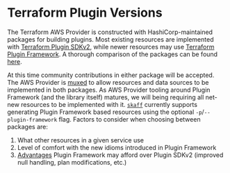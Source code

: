 # Terraform Plugin Versions

The Terraform AWS Provider is constructed with HashiCorp-maintained packages for building plugins. Most existing resources are implemented with [Terraform Plugin SDKv2](https://developer.hashicorp.com/terraform/plugin/sdkv2), while newer resources may use [Terraform Plugin Framework](https://developer.hashicorp.com/terraform/plugin/framework). A thorough comparison of the packages can be found [here](https://developer.hashicorp.com/terraform/plugin/framework-benefits).

At this time community contributions in either package will be accepted. The AWS Provider is [muxed](https://developer.hashicorp.com/terraform/plugin/framework/migrating/mux) to allow resources and data sources to be implemented in both packages. As AWS Provider tooling around Plugin Framework (and the library itself) matures, we will being requiring all net-new resources to be implemented with it. [`skaff`](skaff.md) currently supports generating Plugin Framework based resources using the optional `-p`/`--plugin-framework` flag. Factors to consider when choosing between packages are:

1. What other resources in a given service use
2. Level of comfort with the new idioms introduced in Plugin Framework
3. [Advantages](https://developer.hashicorp.com/terraform/plugin/framework-benefits#plugin-framework-benefits) Plugin Framework may afford over Plugin SDKv2 (improved null handling, plan modifications, etc.)
